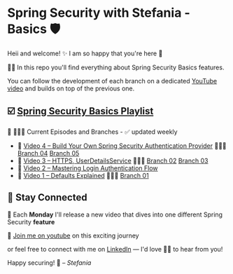 # Spring Security with Stefania - Basics 🛡️

Heii and welcome! ✨ I am so happy that you're here 🎉 

👮🏻 In this repo you'll find everything about Spring Security Basics features. 

You can follow the development of each branch on a dedicated [YouTube video](https://www.youtube.com/channel/UCD7izGaUlRDhJaOa5Y4Cc7Q?sub_confirmation=1) and builds on top of the previous one. 

## ☑️ [**Spring Security Basics Playlist**](https://www.youtube.com/playlist?list=PLI1N6B5Z6ugMt6ySoR_z2M08HTb8C0iI-)

 🎥 🧑🏻‍💻 Current Episodes and Branches - ✅ updated weekly

- 🔗 [Video 4 – Build Your Own Spring Security Authentication Provider](https://youtu.be/PeEH95VJ4VA) 
  🧑🏻‍💻 [Branch 04](https://github.com/sunnyStefi/spring-security-basics/tree/basics/04-authentication-provider) [Branch 05](https://github.com/sunnyStefi/spring-security-basics/tree/basics/05-user-details)
- 🔗 [Video 3 – HTTPS, UserDetailsService](https://youtu.be/LtNhcWSd4sQ) 🧑🏻‍💻 [Branch 02](https://github.com/sunnyStefi/spring-security-basics/tree/basics/02-https-curl)  [Branch 03](https://github.com/sunnyStefi/spring-security-basics/tree/basics/03-user-details-service)
- 🔗 [Video 2 – Mastering Login Authentication Flow](https://youtu.be/pPhCrASR_ko) 
- 🔗 [Video 1 – Defaults Explained](https://youtu.be/LtNhcWSd4sQ?si=fG27pcwA_wkkLWbn) 🧑🏻‍💻 [Branch 01](https://github.com/sunnyStefi/spring-security-basics/tree/basics/00-filter-chain)


## 🤝 Stay Connected
📆 Each **Monday** I'll release a new video that dives into one different Spring Security **feature**

🎥 [Join me on youtube](https://www.youtube.com/channel/UCD7izGaUlRDhJaOa5Y4Cc7Q?sub_confirmation=1) on this exciting journey

or feel free to connect with me on [LinkedIn](https://www.linkedin.com/in/sunny-stefi/) — I'd love 🙏🏻 to hear from you!

 
Happy securing! 🔐
*– Stefania*
